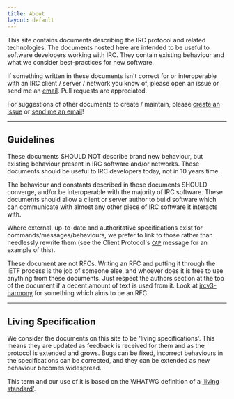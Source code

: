 ```yaml
---
title: About
layout: default
---
```


This site contains documents describing the IRC protocol and related technologies. The documents hosted here are intended to be useful to software developers working with IRC. They contain existing behaviour and what we consider best-practices for new software.

If something written in these documents isn't correct for or interoperable with an IRC client / server / network you know of, please open an issue or send me an [email](mailto:daniel@danieloaks.net). Pull requests are appreciated.

For suggestions of other documents to create / maintain, please [create an issue](https://github.com/ircdocs/modern-irc/issues) or [send me an email](mailto:daniel@danieloaks.net)!

---

## Guidelines

These documents SHOULD NOT describe brand new behaviour, but existing behaviour present in IRC software and/or networks. These documents should be useful to IRC developers today, not in 10 years time.

The behaviour and constants described in these documents SHOULD converge, and/or be interoperable with the majority of IRC software. These documents should allow a client or server author to build software which can communicate with almost any other piece of IRC software it interacts with.

Where external, up-to-date and authoritative specifications exist for commands/messages/behaviours, we prefer to link to those rather than needlessly rewrite them (see the Client Protocol's [`CAP`](http://modern.ircdocs.horse/#cap-message) message for an example of this).

These document are not RFCs. Writing an RFC and putting it through the IETF process is the job of someone else, and whoever does it is free to use anything from these documents. Just respect the authors section at the top of the document if a decent amount of text is used from it. Look at [ircv3-harmony](https://github.com/kaniini/ircv3-harmony) for something which aims to be an RFC.

---

## Living Specification

We consider the documents on this site to be 'living specifications'. This means they are updated as feedback is received for them and as the protocol is extended and grows. Bugs can be fixed, incorrect behaviours in the specifications can be corrected, and they can be extended as new behaviour becomes widespread.

This term and our use of it is based on the WHATWG definition of a ['living standard'](https://wiki.whatwg.org/wiki/FAQ#What_does_.22Living_Standard.22_mean.3F).
